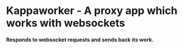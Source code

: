 <h1>Kappaworker - A proxy app which works with websockets</h1>
<h4>Responds to websocket requests and sends back its work.</h4>
